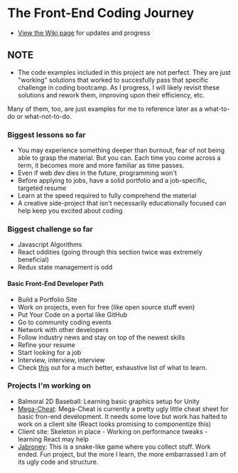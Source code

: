 # The Front-End Coding Journey
* [View the Wiki page](https://github.com/Stryyder/The-Front-End-Coding-Journey/wiki)
for updates and progress

## NOTE
- The code examples included in this project are not perfect. They are just "working" solutions that worked to succesfully pass that specific challenge in coding bootcamp. As I progress, I will likely revisit these solutions and rework them, improving upon their efficiency, etc.

Many of them, too, are just examples for me to reference later as a what-to-do or what-not-to-do.

### Biggest lessons so far
- You may experience something deeper than burnout, fear of not being able to grasp the material. But you can. Each time you come across a term, it becomes more and more familiar as time passes.
- Even if web dev dies in the future, programming won't
- Before applying to jobs, have a solid portfolio and a job-specific, targeted resume
- Learn at the speed required to fully comprehend the material
- A creative side-project that isn't necessarily educationally focused can help keep you excited about coding

### Biggest challenge so far
- Javascript Algorithms
- React oddities (going through this section twice was extremely beneficial)
- Redux state management is odd


#### Basic Front-End Developer Path
- Build a Portfolio Site
- Work on projects, even for free (like open source stuff even)
- Put Your Code on a portal like GitHub
- Go to community coding events
- Network with other developers
- Follow industry news and stay on top of the newest skills
- Refine your resume
- Start looking for a job
- Interview, interview, interview
- Check [this](https://github.com/kamranahmedse/developer-roadmap) out for a much better, exhaustive list of what to learn.

### Projects I'm working on
- Balmoral 2D Baseball: Learning basic graphics setup for Unity
- [Mega-Cheat](https://github.com/Stryyder/Mega-Cheat): Mega-Cheat is currently a pretty ugly little cheat sheet for basic fron-end development. It needs some love but work has halted to work on a client site (React looks promising to componentize this) 
- Client site: Skeleton in place - Working on performance tweaks - learning React may help
- [Jabroney](https://github.com/Stryyder/Jabroney): This is a snake-like game where you collect stuff. Work ended. Fun project, but the more I learn, the more embarrassed I am of its ugly code and structure.


